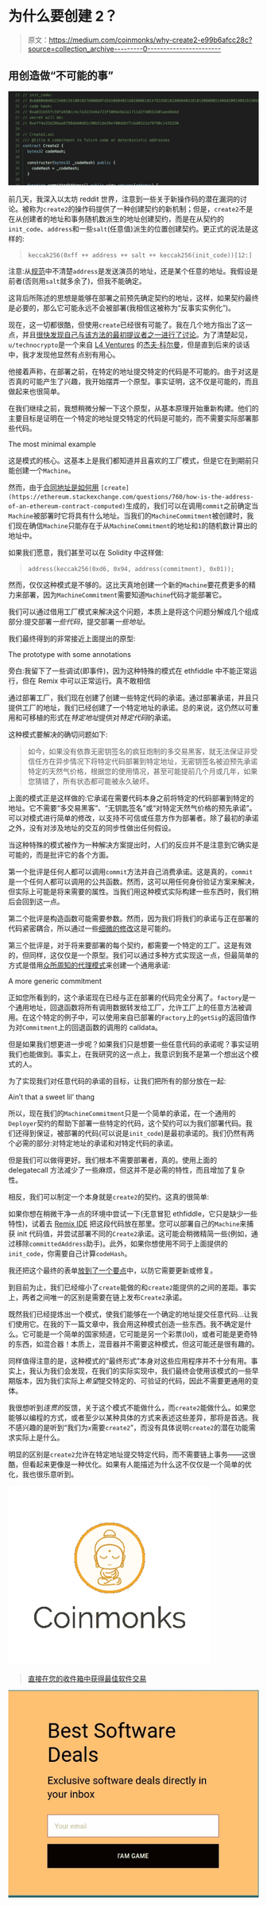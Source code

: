 # 为什么要创建 2？

> 原文：<https://medium.com/coinmonks/why-create2-e99b6afcc28c?source=collection_archive---------0----------------------->

## 用创造做“不可能的事”

![](img/6b9d078f916dc07e5eeb991f90a01f40.png)

前几天，我深入以太坊 reddit 世界，注意到一些关于新操作码的潜在漏洞的讨论。被称为`create2`的操作码提供了一种创建契约的新机制；但是，`create2`不是在从创建者的地址和事务随机数派生的地址创建契约，而是在从契约的`init_code`、`address`和一些`salt`(任意值)派生的位置创建契约。更正式的说法是这样的:

> `keccak256(0xff ++ address ++ salt ++ keccak256(init_code))[12:]`

注意:从[规范](https://github.com/ethereum/EIPs/blob/master/EIPS/eip-1014.md)中不清楚`address`是发送演员的地址，还是某个任意的地址。我假设是前者(否则用`salt`就多余了)，但我不能确定。

这背后所陈述的思想是能够在部署之前预先确定契约的地址，这样，如果契约最终是必要的，那么它可能永远不会被部署(我相信这被称为“反事实实例化”)。

现在，这一切都很酷，但使用`create`已经很有可能了。我在几个地方指出了这一点，并且[很快发现自己与该方法的最初提议者之一进行了讨论](https://www.reddit.com/r/ethereum/comments/aosaly/create2_eip_vulnerability_questions/egf4f3b/?context=3)。为了清楚起见，`u/technocrypto`是一个来自 [L4 Ventures](https://l4.ventures/) 的[杰夫·科尔曼](https://twitter.com/technocrypto)，但是直到后来的谈话中，我才发现他显然有点别有用心。

他接着声称，在部署之前，在特定的地址提交特定的代码是不可能的。由于对这是否真的可能产生了兴趣，我开始摆弄一个原型。事实证明，这不仅是可能的，而且做起来也很简单。

在我们继续之前，我想稍微分解一下这个原型，从基本原理开始重新构建。他们的主要目标是证明在一个特定的地址提交特定的代码是可能的，而不需要实际部署那些代码。

The most minimal example

这是模式的核心。这基本上是我们都知道并且喜欢的工厂模式，但是它在到期前只能创建一个`Machine`。

然而，由于[合同地址是如何用](https://ethereum.stackexchange.com/questions/760/how-is-the-address-of-an-ethereum-contract-computed) `[create](https://ethereum.stackexchange.com/questions/760/how-is-the-address-of-an-ethereum-contract-computed)`生成的，我们可以在调用`commit`之前确定当`Machine`被部署时它将具有什么地址。当我们的`MachineCommitment`被创建时，我们现在确信`Machine`只能存在于从`MachineCommitment`的地址和`1`的随机数计算出的地址中。

如果我们愿意，我们甚至可以在 Solidity 中这样做:

> `address(keccak256(0xd6, 0x94, address(commitment), 0x01));`

然而，仅仅这种模式是不够的。这比天真地创建一个新的`Machine`要花费更多的精力来部署，因为`MachineCommitment`需要知道`Machine`代码才能部署它。

我们可以通过借用工厂模式来解决这个问题，本质上是将这个问题分解成几个组成部分:提交部署*一些代码*，提交部署*一些地址*。

我们最终得到的非常接近上面提出的原型:

The prototype with some annotations

旁白:我留下了一些调试(即事件)，因为这种特殊的模式在 ethfiddle 中不能正常运行，但在 Remix 中可以正常运行。真不敢相信

通过部署工厂，我们现在创建了创建一些特定代码的承诺。通过部署承诺，并且只提供工厂的地址，我们已经创建了一个特定地址的承诺。总的来说，这仍然以可重用和可移植的形式在*特定地址*提供对*特定代码*的承诺。

这种模式要解决的确切问题如下:

> 如今，如果没有依靠无密钥签名的疯狂炮制的多交易黑客，就无法保证非受信任方在异步情况下将特定代码部署到特定地址，无密钥签名被迫预先承诺特定的天然气价格，根据您的使用情况，甚至可能提前几个月或几年，如果您猜错了，所有状态都可能被永久破坏。

上面的模式正是这样做的:它承诺在需要代码本身之前将特定的代码部署到特定的地址。它不需要“多交易黑客”、“无钥匙签名”或“对特定天然气价格的预先承诺”。可以对模式进行简单的修改，以支持不可信或任意方作为部署者。除了最初的承诺之外，没有对涉及地址的交互的同步性做出任何假设。

当这种特殊的模式被作为一种解决方案提出时，人们的反应并不是注意到它确实是可能的，而是批评它的各个方面。

第一个批评是任何人都可以调用`commit`方法并自己消费承诺。这是真的，`commit`是一个任何人都可以调用的公共函数。然而，这可以用任何身份验证方案来解决，但实际上可能是将来需要的属性。当我们用这种模式实际构建一些东西时，我们稍后会回到这一点。

第二个批评是构造函数可能需要参数。然而，因为我们将我们的承诺与正在部署的代码紧密耦合，所以通过一些[细微的修改](https://gist.github.com/DeviateFish/eb992842c6d1a09f35ec93cf4fbb474d)这是可能的。

第三个批评是，对于将来要部署的每个契约，都需要一个特定的工厂。这是有效的，但同样，这仅仅是一个原型。我们可以通过多种方式实现这一点，但最简单的方式是借用[众所周知的代理模式](https://blog.zeppelinos.org/proxy-patterns/)来创建一个通用承诺:

A more generic commitment

正如您所看到的，这个承诺现在已经与正在部署的代码完全分离了。`factory`是一个通用地址，回退函数将所有调用数据转发给工厂，允许工厂上的任意方法被调用。在这个特定的例子中，可以使用来自已部署的`Factory`上的`getSig`的返回值作为对`Commitment`上的回退函数的调用的 calldata。

但是如果我们想更进一步呢？如果我们只是想要一些任意代码的承诺呢？事实证明我们也能做到。事实上，在我研究的这一点上，我意识到我不是第一个想出这个模式的人。

为了实现我们对任意代码的承诺的目标，让我们把所有的部分放在一起:

Ain’t that a sweet lil’ thang

所以，现在我们的`MachineCommitment`只是一个简单的承诺，在一个通用的`Deployer`契约的帮助下部署一些特定的代码，这个契约可以为我们部署代码。我们还得到保证，被部署的代码(可以说是`init_code`)是最初承诺的。我们仍然有两个必需的部分:对特定地址的承诺和对特定代码的承诺。

但是我们可以做得更好。我们根本不需要部署者，真的。使用上面的 delegatecall 方法减少了一些麻烦，但这并不是必需的特性，而且增加了复杂性。

相反，我们可以制定一个本身就是`create2`的契约。这真的很简单:

如果你想在稍微干净一点的环境中尝试一下(无意冒犯 ethfiddle，它只是缺少一些特性)，试着去 [Remix IDE](https://remix.ethereum.org/#optimize=false&version=soljson-v0.4.22+commit.4cb486ee.js) 把这段代码放在那里。您可以部署自己的`Machine`来捕获 init 代码值，并尝试部署不同的`Create2`承诺。这可能会稍微精简一些(例如，通过移除`committedAddress`助手)。此外，如果你想使用不同于上面提供的`init_code`，你需要自己计算`codeHash`。

我还把这个最终的表单[放到了一个要点](https://gist.github.com/DeviateFish/6241c6ab0c8cfc9221d3a40f3e0cd9ba)中，以防它需要更新或修复。

到目前为止，我们已经缩小了`create`能做的和`create2`能提供的之间的差距。事实上，两者之间唯一的区别是需要在链上发布`Create2`承诺。

既然我们已经提炼出一个模式，使我们能够在一个确定的地址提交任意代码…让我们使用它。在我的下一篇文章中，我会用这种模式创造一些东西。我不确定是什么。它可能是一个简单的国家频道，它可能是另一个彩票(lol)，或者可能是更奇特的东西，如混合器！本质上，混音器并不需要这种模式，但这可能还是很有趣的。

同样值得注意的是，这种模式的“最终形式”本身对这些应用程序并不十分有用。事实上，我认为我们会发现，在我们的实际实现中，我们最终会使用该模式的一些早期版本，因为我们实际上*希望*提交特定的、可验证的代码，因此不需要更通用的变体。

我很想听到*连贯的*反馈，关于这个模式不能做什么，而`create2`能做什么。如果您能够以编程的方式，或者至少以某种具体的方式来表述这些差异，那将是首选。我不感兴趣的是听到“我们为`x`需要`create2`”，而没有具体说明`create2`的潜在功能需求实际上是什么。

明显的区别是`create2`允许在特定地址提交特定代码，而不需要链上事务——这很酷，但看起来更像是一种优化。如果有人能描述为什么这不仅仅是一个简单的优化，我也很乐意听到。

[![](img/e7b1dbc6a532a697c6844fdf0f0bbd30.png)](https://cryptofi.co)

> [直接在您的收件箱中获得最佳软件交易](https://coincodecap.com/?utm_source=coinmonks)

[![](img/7c0b3dfdcbfea594cc0ae7d4f9bf6fcb.png)](https://coincodecap.com/?utm_source=coinmonks)
